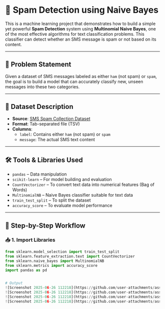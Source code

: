 # 📧 Spam Detection using Naive Bayes

This is a machine learning project that demonstrates how to build a simple yet powerful **Spam Detection** system using **Multinomial Naive Bayes**, one of the most effective algorithms for text classification problems. This classifier can detect whether an SMS message is spam or not based on its content.

---

## 🧠 Problem Statement

Given a dataset of SMS messages labeled as either `ham` (not spam) or `spam`, the goal is to build a model that can accurately classify new, unseen messages into these two categories.

---

## 📂 Dataset Description

- **Source**: [SMS Spam Collection Dataset](https://raw.githubusercontent.com/justmarkham/pycon-2016-tutorial/master/data/sms.tsv)
- **Format**: Tab-separated file (TSV)
- **Columns**:
  - `label`: Contains either `ham` (not spam) or `spam`
  - `message`: The actual SMS text content

---

## 🛠️ Tools & Libraries Used

- `pandas` – Data manipulation
- `scikit-learn` – For model building and evaluation
- `CountVectorizer` – To convert text data into numerical features (Bag of Words)
- `MultinomialNB` – Naive Bayes classifier suitable for text data
- `train_test_split` – To split the dataset
- `accuracy_score` – To evaluate model performance

---

## 🚀 Step-by-Step Workflow

### 📥 1. Import Libraries

```python
from sklearn.model_selection import train_test_split
from sklearn.feature_extraction.text import CountVectorizer
from sklearn.naive_bayes import MultinomialNB
from sklearn.metrics import accuracy_score
import pandas as pd


# Output
![Screenshot 2025-06-26 112218](https://github.com/user-attachments/assets/e9591579-ad79-48e1-a220-0e736daeb332)
![Screenshot 2025-06-26 112218](https://github.com/user-attachments/assets/e9591579-ad79-48e1-a220-0e736daeb332)
![Screenshot 2025-06-26 112218](https://github.com/user-attachments/assets/bec4d94b-346b-4c36-9e54-ad37fa66efbc)
![Screenshot 2025-06-26 112218](https://github.com/user-attachments/assets/bec4d94b-346b-4c36-9e54-ad37fa66efbc)

